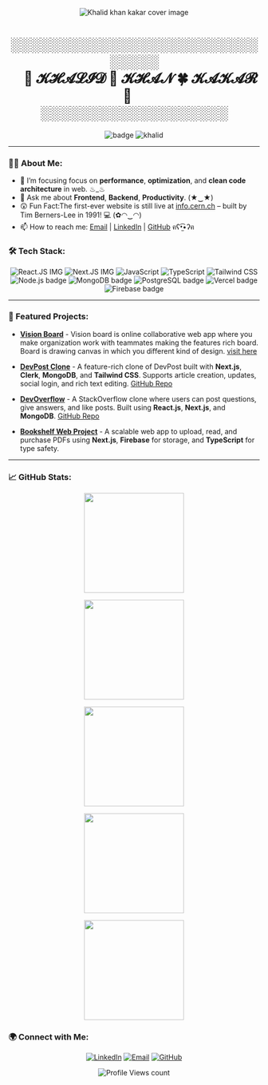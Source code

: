 <p align="center">

<img src="https://github.com/user-attachments/assets/26002a8f-4608-44c9-b6b0-77d81685ddb3" alt="Khalid khan kakar cover image" />
</p>
<h1 align="center">
 ░░░░░░░░░░░░░░░░░░░░░░░░░░░░░░
  <br>          
 &nbsp;&nbsp;&nbsp; 🍂 𝓚𝓗𝓐𝓛𝓘𝓓 🍃 𝓚𝓗𝓐𝓝 🍀 𝓚𝓐𝓚𝓐𝓡 🍁 &nbsp;&nbsp;&nbsp;
 <br>
 ░░░░░░░░░░░░░░░░░░░
</h1>

<p align="center">
  <img src="https://img.shields.io/github/followers/khalidkhankakar?label=Followers&style=social" alt="badge" />
  <img src="https://img.shields.io/github/stars/khalidkhankakar?label=GitHub%20Stars&style=social" alt="khalid " />
</p>

---

### 👨‍💻 About Me:
- 🌱 I’m focusing focus on **performance**, **optimization**, and **clean code architecture** in web. ♨_♨
- 💬 Ask me about **Frontend**, **Backend**, **Productivity**. (★‿★)
- 😲 Fun Fact:The first-ever website is still live at [info.cern.ch](http://info.cern.ch/) – built by Tim Berners-Lee in 1991! 💻 (✿◠‿◠)
- 📫 How to reach me: [Email](mailto:khalidkakar2468@gmail.com) | [LinkedIn](https://www.linkedin.com/in/khalid-khan-kakar1/) | [GitHub](https://github.com/khalidkhankakar) ฅʕ•̫͡•ʔฅ


### 🛠 Tech Stack:
<p align="center">
  <img src="https://img.shields.io/badge/Frontend-React.js-61DAFB?style=for-the-badge&logo=react&logoColor=white" alt="React.JS IMG" />
  <img src="https://img.shields.io/badge/Frontend-Next.js-000000?style=for-the-badge&logo=nextdotjs&logoColor=white" alt="Next.JS IMG " />
  <img src="https://img.shields.io/badge/Language-JavaScript-F7DF1E?style=for-the-badge&logo=javascript&logoColor=black" alt="JavaScript" />
  <img src="https://img.shields.io/badge/Language-TypeScript-3178C6?style=for-the-badge&logo=typescript&logoColor=white" alt="TypeScript " />
  <img src="https://img.shields.io/badge/Styling-Tailwind_CSS-38B2AC?style=for-the-badge&logo=tailwind-css&logoColor=white" alt="Tailwind CSS " />
  <img src="https://img.shields.io/badge/Backend-Node.js-339933?style=for-the-badge&logo=nodedotjs&logoColor=white" alt="Node.js badge" />
  <img src="https://img.shields.io/badge/Database-MongoDB-47A248?style=for-the-badge&logo=mongodb&logoColor=white" alt="MongoDB badge" />
  <img src="https://img.shields.io/badge/Database-PostgreSQL-4169E1?style=for-the-badge&logo=postgresql&logoColor=white" alt="PostgreSQL badge" />
  <img src="https://img.shields.io/badge/Cloud-Vercel-000000?style=for-the-badge&logo=vercel&logoColor=white" alt="Vercel badge" />
  <img src="https://img.shields.io/badge/Cloud-Firebase-FFCA28?style=for-the-badge&logo=firebase&logoColor=black" alt="Firebase badge" />
</p>

---

### 🚀 Featured Projects:

- **[Vision Board](https://github.com/khalidkhankakar/vision-board)** - Vision board is online collaborative web app where you make organization work with teammates making the features rich board. Board is drawing canvas in which you different kind of design. [visit here](https://github.com/khalidkhankakar/vision-board)

- **[DevPost Clone](https://devpost-gold.vercel.app/)** - A feature-rich clone of DevPost built with **Next.js**, **Clerk**, **MongoDB**, and **Tailwind CSS**. Supports article creation, updates, social login, and rich text editing. [GitHub Repo](https://github.com/khalidkhankakar/devpost)
  
- **[DevOverflow](https://codeoverflow-eta.vercel.app/)** - A StackOverflow clone where users can post questions, give answers, and like posts. Built using **React.js**, **Next.js**, and **MongoDB**. [GitHub Repo](https://github.com/khalidkhankakar/codeoverflow)

- **[Bookshelf Web Project](https://github.com/khalidkhankakar/bookshelf)** - A scalable web app to upload, read, and purchase PDFs using **Next.js**, **Firebase** for storage, and **TypeScript** for type safety.

---

### 📈 GitHub Stats:
<p align="center">
<a href="https://github.com/khalidkhankakar/github-readme-stats">
  <img height=200 align="center" src="https://github-readme-stats.vercel.app/api?username=khalidkhankakar&theme=radical" />
</a>
</p>

<p align='center'>
<a href="https://github.com/khalidkhankakar/convoychat">
  <img height=200 align="center" src="https://github-readme-stats.vercel.app/api/top-langs?username=khalidkhankakar&layout=compact&langs_count=8&card_width=320&theme=radical" />
</a>
</p>

<p align='center'>
  <img height=200 align="center" src="https://github-readme-streak-stats-dusky-phi.vercel.app/?user=khalidkhankakar%20&theme=radical&border_radius=11)](https://git.io/streak-stats" />
</p>

<p align='center'>
  <img height=200 align="center" src="https://github-profile-trophy.vercel.app/?username=khalidkhankakar&theme=radical" />
</p>

<p align='center'>
  <img height=200 align="center" src="https://github-readme-activity-graph.vercel.app/graph?username=khalidkhankakar&theme=rogue&title=Kakar" />
</p>


### 🌍 Connect with Me:
<p align="center">
  <a href="https://www.linkedin.com/in/khalid-khan-kakar"><img src="https://img.shields.io/badge/LinkedIn-0077B5?style=for-the-badge&logo=linkedin&logoColor=white" alt="LinkedIn" /></a>
  <a href="mailto:khalidkakar331@gmail.com"><img src="https://img.shields.io/badge/Gmail-D14836?style=for-the-badge&logo=gmail&logoColor=white" alt="Email" /></a>
  <a href="https://github.com/khalidkhankakar"><img src="https://img.shields.io/badge/GitHub-181717?style=for-the-badge&logo=github&logoColor=white" alt="GitHub" /></a>
</p>



<p align="center">
  <img src="https://komarev.com/ghpvc/?username=khalidkhankakar&style=flat-square&color=blue" alt="Profile Views count" />
</p>

